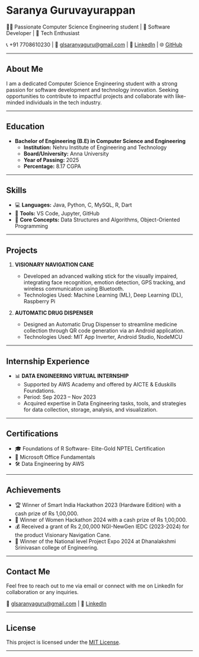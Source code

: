 # Saranya Guruvayurappan

👩‍💻 Passionate Computer Science Engineering student | 🚀 Software Developer | 🤖 Tech Enthusiast

📞 +91 7708610230 | 📧 glsaranyaguru@gmail.com | 💼 [LinkedIn](linkedin.com/in/saranya-g-950069243) | 🌐 [GitHub](https://github.com/Saranya-gl)

---

## About Me

I am a dedicated Computer Science Engineering student with a strong passion for software development and technology innovation. Seeking opportunities to contribute to impactful projects and collaborate with like-minded individuals in the tech industry.

---

## Education

- **Bachelor of Engineering (B.E) in Computer Science and Engineering**
  - **Institution:** Nehru Institute of Engineering and Technology
  - **Board/University:** Anna University
  - **Year of Passing:** 2025
  - **Percentage:** 8.17 CGPA

---

## Skills

- 💻 **Languages:** Java, Python, C, MySQL, R, Dart
- 🔧 **Tools:** VS Code, Jupyter, GitHub
- 🧠 **Core Concepts:** Data Structures and Algorithms, Object-Oriented Programming

---

## Projects

1. **VISIONARY NAVIGATION CANE**
   - Developed an advanced walking stick for the visually impaired, integrating face recognition, emotion detection, GPS tracking, and wireless communication using Bluetooth.
   - Technologies Used: Machine Learning (ML), Deep Learning (DL), Raspberry Pi

2. **AUTOMATIC DRUG DISPENSER**
   - Designed an Automatic Drug Dispenser to streamline medicine collection through QR code generation via an Android application.
   - Technologies Used: MIT App Inverter, Android Studio, NodeMCU

---

## Internship Experience

- 📊 **DATA ENGINEERING VIRTUAL INTERNSHIP**
  - Supported by AWS Academy and offered by AICTE & Eduskills Foundations.
  - Period: Sep 2023 – Nov 2023
  - Acquired expertise in Data Engineering tasks, tools, and strategies for data collection, storage, analysis, and visualization.

---

## Certifications

- 🎓 Foundations of R Software- Elite-Gold NPTEL Certification
- 💼 Microsoft Office Fundamentals
- 🛠️ Data Engineering by AWS

---

## Achievements

- 🏆 Winner of Smart India Hackathon 2023 (Hardware Edition) with a cash prize of Rs 1,00,000.
- 🥇 Winner of Women Hackathon 2024 with a cash prize of Rs 1,00,000.
- 💰 Received a grant of Rs 2,00,000 NGI-NewGen IEDC (2023-2024) for the product Visionary Navigation Cane.
- 🏅 Winner of the National level Project Expo 2024 at Dhanalakshmi Srinivasan college of Engineering.

---

## Contact Me

Feel free to reach out to me via email or connect with me on LinkedIn for collaboration or any inquiries.

📧 glsaranyaguru@gmail.com | 💼 [LinkedIn](linkedin.com/in/saranya-g-950069243)

---

## License

This project is licensed under the [MIT License](link_to_license).

---

